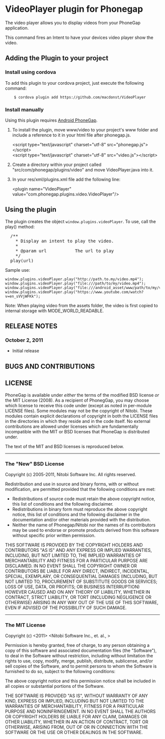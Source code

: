 # VideoPlayer plugin for Phonegap #

The video player allows you to display videos from your PhoneGap application.

This command fires an Intent to have your devices video player show the video.

## Adding the Plugin to your project ##

### Install using cordova ###

To add this plugin to your cordova project, just execute the following command:

        $ cordova plugin add https://github.com/macdonst/VideoPlayer


### Install manually  ###

Using this plugin requires [Android PhoneGap](https://github.com/apache/incubator-cordova-android).

1. To install the plugin, move www/video to your project's www folder and include a reference to it in your html file after phonegap.js.

    &lt;script type="text/javascript" charset="utf-8" src="phonegap.js"&gt;&lt;/script&gt;<br/>
    &lt;script type="text/javascript" charset="utf-8" src="video.js"&gt;&lt;/script&gt;

2. Create a directory within your project called "src/com/phonegap/plugins/video" and move VideoPlayer.java into it.

3. In your res/xml/plugins.xml file add the following line:

    &lt;plugin name="VideoPlayer" value="com.phonegap.plugins.video.VideoPlayer"/&gt;

## Using the plugin ##

The plugin creates the object `window.plugins.videoPlayer`.  To use, call the play() method:

<pre>
  /**
	* Display an intent to play the video.
    *
    * @param url           The url to play
    */
  play(url)
</pre>

Sample use:

    window.plugins.videoPlayer.play("http://path.to.my/video.mp4");
    window.plugins.videoPlayer.play("file:///path/to/my/video.mp4");
    window.plugins.videoPlayer.play("file:///android_asset/www/path/to/my/video.mp4");
    window.plugins.videoPlayer.play("https://www.youtube.com/watch?v=en_sVVjWFKk");

Note: When playing video from the assets folder, the video is first copied to internal storage with MODE_WORLD_READABLE.

## RELEASE NOTES ##

### October 2, 2011 ###

* Initial release


## BUGS AND CONTRIBUTIONS ##


## LICENSE ##

PhoneGap is available under *either* the terms of the modified BSD license *or* the
MIT License (2008). As a recipient of PhonegGap, you may choose which
license to receive this code under (except as noted in per-module LICENSE
files). Some modules may not be the copyright of Nitobi.   These
modules contain explicit declarations of copyright in both the LICENSE files in
the directories in which they reside and in the code itself. No external
contributions are allowed under licenses which are fundamentally incompatible
with the MIT or BSD licenses that PhoneGap is distributed under.

The text of the MIT and BSD licenses is reproduced below.

---

### The "New" BSD License

Copyright (c) 2005-2011, Nitobi Software Inc.
All rights reserved.

Redistribution and use in source and binary forms, with or without
modification, are permitted provided that the following conditions are met:

  * Redistributions of source code must retain the above copyright notice, this
    list of conditions and the following disclaimer.
  * Redistributions in binary form must reproduce the above copyright notice,
    this list of conditions and the following disclaimer in the documentation
    and/or other materials provided with the distribution.
  * Neither the name of Phonegap/Nitobi nor the names of its contributors
    may be used to endorse or promote products derived from this software
    without specific prior written permission.

THIS SOFTWARE IS PROVIDED BY THE COPYRIGHT HOLDERS AND CONTRIBUTORS "AS IS" AND
ANY EXPRESS OR IMPLIED WARRANTIES, INCLUDING, BUT NOT LIMITED TO, THE IMPLIED
WARRANTIES OF MERCHANTABILITY AND FITNESS FOR A PARTICULAR PURPOSE ARE
DISCLAIMED.  IN NO EVENT SHALL THE COPYRIGHT OWNER OR CONTRIBUTORS BE LIABLE
FOR ANY DIRECT, INDIRECT, INCIDENTAL, SPECIAL, EXEMPLARY, OR CONSEQUENTIAL
DAMAGES (INCLUDING, BUT NOT LIMITED TO, PROCUREMENT OF SUBSTITUTE GOODS OR
SERVICES; LOSS OF USE, DATA, OR PROFITS; OR BUSINESS INTERRUPTION) HOWEVER
CAUSED AND ON ANY THEORY OF LIABILITY, WHETHER IN CONTRACT, STRICT LIABILITY,
OR TORT (INCLUDING NEGLIGENCE OR OTHERWISE) ARISING IN ANY WAY OUT OF THE USE
OF THIS SOFTWARE, EVEN IF ADVISED OF THE POSSIBILITY OF SUCH DAMAGE.

---

### The MIT License

Copyright (c) <2011> <Nitobi Software Inc., et. al., >

 Permission is hereby granted, free of charge, to any person obtaining a copy
 of this software and associated documentation files (the "Software"), to deal
 in the Software without restriction, including without limitation the rights
 to use, copy, modify, merge, publish, distribute, sublicense, and/or sell
 copies of the Software, and to permit persons to whom the Software is
 furnished to do so, subject to the following conditions:

 The above copyright notice and this permission notice shall be included in
 all copies or substantial portions of the Software.

 THE SOFTWARE IS PROVIDED "AS IS", WITHOUT WARRANTY OF ANY KIND, EXPRESS OR
 IMPLIED, INCLUDING BUT NOT LIMITED TO THE WARRANTIES OF MERCHANTABILITY,
 FITNESS FOR A PARTICULAR PURPOSE AND NONINFRINGEMENT. IN NO EVENT SHALL THE
 AUTHORS OR COPYRIGHT HOLDERS BE LIABLE FOR ANY CLAIM, DAMAGES OR OTHER
 LIABILITY, WHETHER IN AN ACTION OF CONTRACT, TORT OR OTHERWISE, ARISING FROM,
 OUT OF OR IN CONNECTION WITH THE SOFTWARE OR THE USE OR OTHER DEALINGS IN
 THE SOFTWARE.


